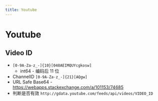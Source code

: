 ```yaml
---
title: Youtube
---
```


# Youtube

## Video ID

- `[0-9A-Za-z_-]{10}[048AEIMQUYcgkosw]`
  - int64 - 编码后 11 位
- ChannelID `[0-9A-Za-z_-]{21}[AQgw]`
- URL Safe Base64 - https://webapps.stackexchange.com/a/101153/74685
- 判断是否有效 `http://gdata.youtube.com/feeds/api/videos/VIDEO_ID`
